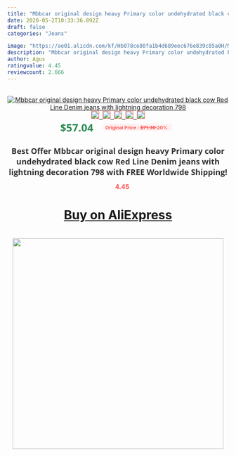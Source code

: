 ```yaml
---
title: "Mbbcar original design heavy Primary color undehydrated black cow Red Line Denim jeans with lightning decoration 798"
date: 2020-05-2T10:33:36.892Z
draft: false
categories: "Jeans"

image: "https://ae01.alicdn.com/kf/Hb078ce80fa1b4d689eec676e839c85a0H/Mbbcar-original-design-heavy-Primary-color-undehydrated-black-cow-Red-Line-Denim-jeans-with-lightning-decoration.jpg"
description: "Mbbcar original design heavy Primary color undehydrated black cow Red Line Denim jeans with lightning decoration 798"
author: Agus
ratingvalue: 4.45
reviewcount: 2.666
---
```

<br>
<div style="text-align: center;">
<a href="https://s.click.aliexpress.com/e/_ArmtxX" target="_blank" rel="nofollow noopener noreferrer"><img alt="Mbbcar original design heavy Primary color undehydrated black cow Red Line Denim jeans with lightning decoration 798" class="magnifier-image" src="https://ae01.alicdn.com/kf/Hb078ce80fa1b4d689eec676e839c85a0H/Mbbcar-original-design-heavy-Primary-color-undehydrated-black-cow-Red-Line-Denim-jeans-with-lightning-decoration.jpg_640x640.jpg">
<br>
<img style="border:1px solid salmon" src="https://ae01.alicdn.com/kf/Hb078ce80fa1b4d689eec676e839c85a0H/Mbbcar-original-design-heavy-Primary-color-undehydrated-black-cow-Red-Line-Denim-jeans-with-lightning-decoration.jpg_120x120.jpg">&nbsp;&nbsp;<img style="border:1px solid salmon" src="https://ae01.alicdn.com/kf/H9dfd8a2a2cd64e95b04a121cb684d2e6s/Mbbcar-original-design-heavy-Primary-color-undehydrated-black-cow-Red-Line-Denim-jeans-with-lightning-decoration.jpg_120x120.jpg">&nbsp;&nbsp;<img style="border:1px solid salmon" src="https://ae01.alicdn.com/kf/Hd1c5b5781deb4577b7aa33193b5b7a85h/Mbbcar-original-design-heavy-Primary-color-undehydrated-black-cow-Red-Line-Denim-jeans-with-lightning-decoration.jpg_120x120.jpg">&nbsp;&nbsp;<img style="border:1px solid salmon" src="https://ae01.alicdn.com/kf/H8b180a3e73114e7fbfe01de2eb9da88dy/Mbbcar-original-design-heavy-Primary-color-undehydrated-black-cow-Red-Line-Denim-jeans-with-lightning-decoration.jpg_120x120.jpg">&nbsp;&nbsp;<img style="border:1px solid salmon" src="https://ae01.alicdn.com/kf/H79c6dce827134a81a81d69ef6f8f0954Y/Mbbcar-original-design-heavy-Primary-color-undehydrated-black-cow-Red-Line-Denim-jeans-with-lightning-decoration.jpg_120x120.jpg"></a></div><br0>
<div style="text-align: center;"><span style="background-color: white; border: 0px; box-sizing: border-box; color: seagreen; display: inline-block; font-family: &quot;open sans&quot; , &quot;arial&quot; , &quot;helvetica&quot; , sans-serif , &quot;heiti&quot;; font-size: 24px; font-stretch: inherit; font-weight: 700; line-height: inherit; margin: 0px 10px 0px 0px; padding: 0px; vertical-align: middle;">$57.04 </span>
<span style="background: rgb(255 , 241 , 241); border-radius: 3px; border: 0px; box-sizing: border-box; color: #ff4747; display: inline-block; font-family: inherit; font-size: 12px; font-stretch: inherit; font-style: inherit; font-variant: inherit; font-weight: 600; line-height: inherit; margin: 0px; padding: 2px 5px; transform: scale(0.9); vertical-align: middle;">Original Price : <b style="text-decoration: line-through;">$71.30 </b> 20%&nbsp;&nbsp;</span></div>
<h1 style="color: #333333; display: inline-block; font-family: &quot;open sans&quot; , &quot;arial&quot; , &quot;helvetica&quot; , sans-serif , &quot;heiti&quot;; font-size: 18px; font-stretch: inherit; font-weight: 700; text-align: center;">Best Offer Mbbcar original design heavy Primary color undehydrated black cow Red Line Denim jeans with lightning decoration 798 with FREE Worldwide Shipping!</h1>
<div style="color: #ff4747; text-align: center;">
<img src="https://4.bp.blogspot.com/-M0ZcTcb-5uY/XleCXlxnR4I/AAAAAAAAAEc/OrjgMkXV1oMQFaCRZj5HQwOCBcu3w1FegCPcBGAYYCw/s1600/star.png" style="height: 15px;">&nbsp;<b>4.45</b></div>
<div class="button_cont" align="center"><a class="buynow_a" href="https://s.click.aliexpress.com/e/_ArmtxX" target="_blank" rel="nofollow noopener noreferrer"><H1>Buy on AliExpress</H1></a></div><br>
<div class="separator" style="clear: both; text-align: center;">
<img src="https://lh3.googleusercontent.com/-pTy5HemUv9M/XlePHvY0dAI/AAAAAAAAAE4/0nX5iRUoIWY8eMW9Dpxeirr157OZliDIgCLcBGAsYHQ/s1600/badge.gif" width="480">
</div>
